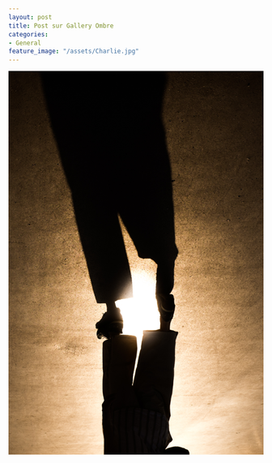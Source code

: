 ```yaml
---
layout: post
title: Post sur Gallery Ombre
categories:
- General
feature_image: "/assets/Charlie.jpg"
---
```


![](/assets/Charlie.jpg)